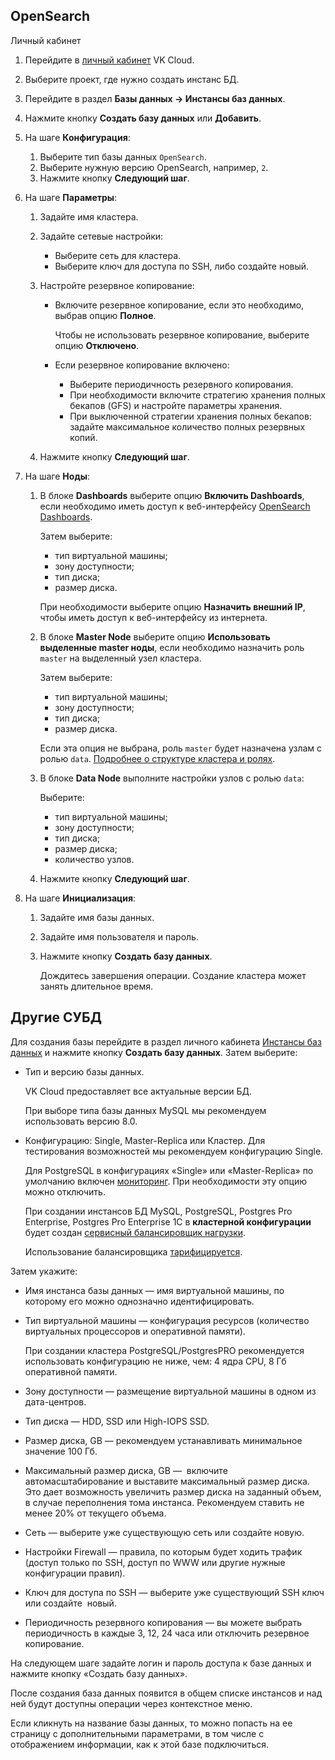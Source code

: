 ## OpenSearch

<tabs>
<tablist>
<tab>Личный кабинет</tab>
</tablist>
<tabpanel>

1. Перейдите в [личный кабинет](https://mcs.mail.ru/app/) VK Cloud.
1. Выберите проект, где нужно создать инстанс БД.
1. Перейдите в раздел **Базы данных → Инстансы баз данных**.
1. Нажмите кнопку **Создать базу данных** или **Добавить**.
1. На шаге **Конфигурация**:

   1. Выберите тип базы данных `OpenSearch`.
   1. Выберите нужную версию OpenSearch, например, `2`.
   1. Нажмите кнопку **Следующий шаг**.

1. На шаге **Параметры**:

   1. Задайте имя кластера.
   1. Задайте сетевые настройки:

      - Выберите сеть для кластера.
      - Выберите ключ для доступа по SSH, либо создайте новый.

   1. Настройте резервное копирование:

      - Включите резервное копирование, если это необходимо, выбрав опцию **Полное**.

        Чтобы не использовать резервное копирование, выберите опцию **Отключено**.

      - Если резервное копирование включено:

        - Выберите периодичность резервного копирования.
        - При необходимости включите стратегию хранения полных бекапов (GFS) и настройте параметры хранения.
        - При выключенной стратегии хранения полных бекапов: задайте максимальное количество полных резервных копий.

   1. Нажмите кнопку **Следующий шаг**.

1. На шаге **Ноды**:

   1. В блоке **Dashboards** выберите опцию **Включить Dashboards**, если необходимо иметь доступ к веб-интерфейсу [OpenSearch Dashboards](https://opensearch.org/docs/latest/dashboards/quickstart-dashboards/).

      Затем выберите:

      - тип виртуальной машины;
      - зону доступности;
      - тип диска;
      - размер диска.

      При необходимости выберите опцию **Назначить внешний IP**, чтобы иметь доступ к веб-интерфейсу из интернета.

   1. В блоке **Master Node** выберите опцию **Использовать выделенные master ноды**, если необходимо назначить роль `master` на выделенный узел кластера.

      Затем выберите:

      - тип виртуальной машины;
      - зону доступности;
      - тип диска;
      - размер диска.

      <info>

      Если эта опция не выбрана, роль `master` будeт назначена узлам с ролью `data`. [Подробнее о структуре кластера и ролях](../../types/opensearch#struktura-klastera-opensearch).

      </info>

   1. В блоке **Data Node** выполните настройки узлов с ролью `data`:

      Выберите:

      - тип виртуальной машины;
      - зону доступности;
      - тип диска;
      - размер диска;
      - количество узлов.

   1. Нажмите кнопку **Следующий шаг**.

1. На шаге **Инициализация**:

   1. Задайте имя базы данных.
   1. Задайте имя пользователя и пароль.
   1. Нажмите кнопку **Создать базу данных**.

      Дождитесь завершения операции. Создание кластера может занять длительное время.

</tabpanel>
</tabs>

## Другие СУБД

Для создания базы перейдите в раздел личного кабинета [Инстансы баз данных](https://mcs.mail.ru/app/services/databases/list/) и нажмите кнопку **Создать базу данных**. Затем выберите:

- Тип и версию базы данных.

  VK Cloud предоставляет все актуальные версии БД.

  При выборе типа базы данных MySQL мы рекомендуем использовать версию 8.0.

- Конфигурацию: Single, Master-Replica или Кластер. Для тестирования возможностей мы рекомендуем конфигурацию Single.

  Для PostgreSQL в конфигурациях «Single» или «Master-Replica» по умолчанию включен [мониторинг](../../db-monitoring/postgresql). При необходимости эту опцию можно отключить.

  <warn>

  При создании инстансов БД MySQL, PostgreSQL, Postgres Pro Enterprise, Postgres Pro Enterprise 1С в **кластерной конфигурации** будет создан [сервисный балансировщик нагрузки](/ru/networks/vnet/concepts/load-balancer#tipy-balansirovshchikov-nagruzki).

  Использование балансировщика [тарифицируется](/ru/networks/vnet/tariffs).

  </warn>

Затем укажите:

- Имя инстанса базы данных — имя виртуальной машины, по которому его можно однозначно идентифицировать.
- Тип виртуальной машины — конфигурация ресурсов (количество виртуальных процессоров и оперативной памяти).

  <warn>

  При создании кластера PostgreSQL/PostgresPRO рекомендуется использовать конфигурацию не ниже, чем: 4 ядра CPU, 8 Гб оперативной памяти.

  </warn>

- Зону доступности — размещение виртуальной машины в одном из дата-центров.
- Тип диска — HDD, SSD или High-IOPS SSD.
- Размер диска, GB — рекомендуем устанавливать минимальное значение 100 Гб.
- Максимальный размер диска, GB —  включите автомасштабирование и выставите максимальный размер диска. Это дает возможность увеличить размер диска на заданный объем, в случае переполнения тома инстанса. Рекомендуем ставить не менее 20% от текущего объема.
- Сеть — выберите уже существующую сеть или создайте новую.
- Настройки Firewall — правила, по которым будет ходить трафик (доступ только по SSH, доступ по WWW или другие нужные конфигурации правил).
- Ключ для доступа по SSH — выберите уже существующий SSH ключ или создайте  новый.
- Периодичность резервного копирования — вы можете выбрать периодичность в каждые 3, 12, 24 часа или отключить резервное копирование.

На следующем шаге задайте логин и пароль доступа к базе данных и нажмите кнопку «Создать базу данных».

После создания база данных появится в общем списке инстансов и над ней будут доступны операции через контекстное меню.

Если кликнуть на название базы данных, то можно попасть на ее страницу с дополнительными параметрами, в том числе с отображением информации, как к этой базе подключиться.
